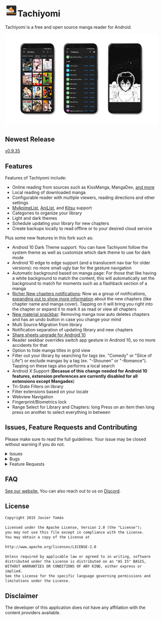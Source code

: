 # ![app icon](./.github/readme-images/app-icon.png)Tachiyomi
Tachiyomi is a free and open source manga reader for Android.

![screenshots of app](./.github/readme-images/theming-screenshots.gif)

## Newest Release
[v0.9.35](https://github.com/Jays2Kings/tachiyomi/releases)

## Features

Features of Tachiyomi include:
* Online reading from sources such as KissManga, MangaDex, [and more](https://github.com/inorichi/tachiyomi-extensions)
* Local reading of downloaded manga
* Configurable reader with multiple viewers, reading directions and other settings
* [MyAnimeList](https://myanimelist.net/), [AniList](https://anilist.co/), and [Kitsu](https://kitsu.io/explore/anime) support
* Categories to organize your library
* Light and dark themes
* Schedule updating your library for new chapters
* Create backups locally to read offline or to your desired cloud service 

Plus some new features in this fork such as:
* Android 10 Dark Theme support: You can have Tachiyomi follow the system theme as well as customize which dark theme to use for dark mode
* Android 10 edge to edge support (and a translucent nav bar for older versions): no more small ugly bar for the gesture navigation
* Automatic background based on manga page: For those that like having a white background to match the content, this will automatically set the background to match for moments such as a flashback section of a manga
* [Richer New chapters notifications](https://raw.githubusercontent.com/Jays2Kings/tachiyomi/master/.github/readme-images/new%20notifcations%20collasped.png): Now as a group of notifications, [expanding out to show more information](https://raw.githubusercontent.com/Jays2Kings/tachiyomi/master/.github/readme-images/new%20notifcations.png) about the new chapters (like chapter name and manga cover). Tapping on it will bring you right into the chapter or expand it to mark it as read or view all chapters
* [New material snackbar](https://raw.githubusercontent.com/Jays2Kings/tachiyomi/master/.github/readme-images/material%20snackbar.png): Removing manga now auto deletes chapters and has an undo button in case you change your mind
* Multi Source Migration from library
* Notification separation of updating library and new chapters
* [Share sheets upgrade for Android 10](https://raw.githubusercontent.com/Jays2Kings/tachiyomi/master/.github/readme-images/share%20menu.png)
* Reader seekbar overrides switch app gesture in Android 10, so no more accidents for that
* Option to hide manga titles in grid view
* Filter out your library by searching for tags (ex. "Comedy" or "Slice of Life") or exclude mangas by a tag (ex. "-Shounen" or "-Romance"). Tapping on these tags also performs a local search
* Android X Support (**Becasue of this change needed for Android 10 features, extension preferences are currently disabled for all extensions except Mangadex**)
* Tri-State Filters on library
* Filter extensions based on your locale
* Webview Navigation
* Fingerprint/Biometrics lock
* Range Select for Library and Chapters: long Press on an item then long press on another to select everything in between

## Issues, Feature Requests and Contributing

Please make sure to read the full guidelines. Your issue may be closed without warning if you do not.

<details><summary>Issues</summary>

1. **Before reporting a new issue, take a look at the [FAQ](https://github.com/inorichi/tachiyomi/wiki/FAQ), the [changelog](https://github.com/inorichi/tachiyomi/releases) and the already opened [issues](https://github.com/inorichi/tachiyomi/issues).**
2. If you are unsure, ask here: [![Discord](https://img.shields.io/discord/349436576037732353.svg)](https://discord.gg/tachiyomi)

</details>

<details><summary>Bugs</summary>

* Include version (Setting > About > Version)
 * If not latest, try updating, it may have already been solved
 * Dev version is equal to the number of commits as seen in the main page
* Include steps to reproduce (if not obvious from description)
* Include screenshot (if needed)
* If it could be device-dependent, try reproducing on another device (if possible)
* For large logs use http://pastebin.com/ (or similar)
* Don't group unrelated requests into one issue

DO: https://github.com/inorichi/tachiyomi/issues/24 https://github.com/inorichi/tachiyomi/issues/71

DON'T: https://github.com/inorichi/tachiyomi/issues/75

</details>

<details><summary>Feature Requests</summary>

* Write a detailed issue, explaning what it should do or how. Avoid writing just "like X app does"
* Include screenshot (if needed)

Catalogue requests should be created at https://github.com/inorichi/tachiyomi-extensions, they do not belong in this repository.
</details>

## FAQ

[See our website.](https://tachiyomi.org/)
You can also reach out to us on [Discord](https://discord.gg/tachiyomi).

## License

    Copyright 2015 Javier Tomás

    Licensed under the Apache License, Version 2.0 (the "License");
    you may not use this file except in compliance with the License.
    You may obtain a copy of the License at

    http://www.apache.org/licenses/LICENSE-2.0

    Unless required by applicable law or agreed to in writing, software
    distributed under the License is distributed on an "AS IS" BASIS,
    WITHOUT WARRANTIES OR CONDITIONS OF ANY KIND, either express or implied.
    See the License for the specific language governing permissions and
    limitations under the License.

## Disclaimer

The developer of this application does not have any affiliation with the content providers available.

